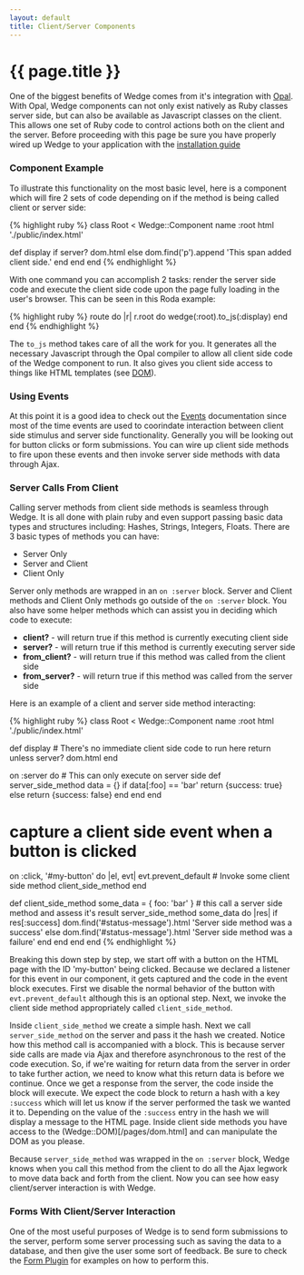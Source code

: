 ```yaml
---
layout: default
title: Client/Server Components
---
```


# {{ page.title }}

One of the biggest benefits of Wedge comes from it's integration with [Opal](http://opalrb.org/). With Opal, Wedge components can not only exist natively as Ruby classes server side, but can also be available as Javascript classes on the client. This allows one set of Ruby code to control actions both on the client and the server. Before proceeding with this page be sure you have properly wired up Wedge to your application with the [installation guide](/pages/install.html)

### Component Example

To illustrate this functionality on the most basic level, here is a component which will fire 2 sets of code depending on if the method is being called client or server side:

{% highlight ruby %}
class Root < Wedge::Component
  name :root
  html './public/index.html'

  def display
    if server?
      dom.html
    else
      dom.find('p').append '<span>This span added client side.'
    end
  end
end
{% endhighlight %}

With one command you can accomplish 2 tasks: render the server side code and execute the client side code upon the page fully loading in the user's browser. This can be seen in this Roda example:

{% highlight ruby %}
route do |r|
  r.root do
    wedge(:root).to_js(:display)
  end
end
{% endhighlight %}

The `to_js` method takes care of all the work for you. It generates all the necessary Javascript through the Opal compiler to allow all client side code of the Wedge component to run. It also gives you client side access to things like HTML templates (see [DOM](/pages/dom.html)).

### Using Events

At this point it is a good idea to check out the [Events](/pages/events.html) documentation since most of the time events are used to coorindate interaction between client side stimulus and server side functionality. Generally you will be looking out for button clicks or form submissions. You can wire up client side methods to fire upon these events and then invoke server side methods with data through Ajax.

### Server Calls From Client

Calling server methods from client side methods is seamless through Wedge. It is all done with plain ruby and even support passing basic data types and structures including: Hashes, Strings, Integers, Floats. There are 3 basic types of methods you can have:

* Server Only
* Server and Client
* Client Only

Server only methods are wrapped in an `on :server` block. Server and Client methods and Client Only methods go outside of the `on :server` block. You also have some helper methods which can assist you in deciding which code to execute:

* **client?** - will return true if this method is currently executing client side
* **server?** - will return true if this method is currently executing server side
* **from_client?** - will return true if this method was called from the client side
* **from_server?** - will return true if this method was called from the server side

Here is an example of a client and server side method interacting:

{% highlight ruby %}
class Root < Wedge::Component
  name :root
  html './public/index.html'

  def display
    # There's no immediate client side code to run here
    return unless server?
    dom.html
  end

  on :server do
    # This can only execute on server side
    def server_side_method data = {}
      if data[:foo] == 'bar'
        return {success: true}
      else
        return {success: false}
      end
    end
  end

  # capture a client side event when a button is clicked
  on :click, '#my-button' do |el, evt|
    evt.prevent_default
    # Invoke some client side method
    client_side_method
  end

  def client_side_method
    some_data = { foo: 'bar' }
    # this call a server side method and assess it's result
    server_side_method some_data do |res|
      if res[:success]
        dom.find('#status-message').html 'Server side method was a success'
      else
        dom.find('#status-message').html 'Server side method was a failure'
      end
    end
  end
end
{% endhighlight %}

Breaking this down step by step, we start off with a button on the HTML page with the ID 'my-button' being clicked. Because we declared a listener for this event in our component, it gets captured and the code in the event block executes. First we disable the normal behavior of the button with `evt.prevent_default` although this is an optional step. Next, we invoke the client side method appropriately called `client_side_method`.

Inside `client_side_method` we create a simple hash. Next we call `server_side_method` on the server and pass it the hash we created. Notice how this method call is accompanied with a block. This is because server side calls are made via Ajax and therefore asynchronous to the rest of the code execution. So, if we're waiting for return data from the server in order to take further action, we need to know what this return data is before we continue. Once we get a response from the server, the code inside the block will execute. We expect the code block to return a hash with a key `:success` which will let us know if the server performed the task we wanted it to. Depending on the value of the `:success` entry in the hash we will display a message to the HTML page. Inside client side methods you have access to the (Wedge::DOM)[/pages/dom.html] and can manipulate the DOM as you please.

Because `server_side_method` was wrapped in the `on :server` block, Wedge knows when you call this method from the client to do all the Ajax legwork to move data back and forth from the client. Now you can see how easy client/server interaction is with Wedge.

### Forms With Client/Server Interaction

One of the most useful purposes of Wedge is to send form submissions to the server, perform some server processing such as saving the data to a database, and then give the user some sort of feedback. Be sure to check the [Form Plugin](/pages/plugins/form.html) for examples on how to perform this.
